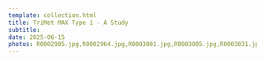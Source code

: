 ```yaml
---
template: collection.html
title: TriMet MAX Type 1 - A Study
subtitle: 
date: 2025-06-15
photos: R0002905.jpg,R0002964.jpg,R0003001.jpg,R0003005.jpg,R0003031.jpg,R0003070.jpg,R0003085.jpg,R0003162.jpg,R0003289.jpg
---
```


